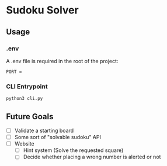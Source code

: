 # Sudoku Solver

## Usage

### .env
A .env file is required in the root of the project:
```
PORT =
```
### CLI Entrypoint
`python3 cli.py`

## Future Goals
* [ ] Validate a starting board
* [ ] Some sort of "solvable sudoku" API
* [ ] Website
  * [ ] Hint system (Solve the requested square)
  * [ ] Decide whether placing a wrong number is alerted or not
